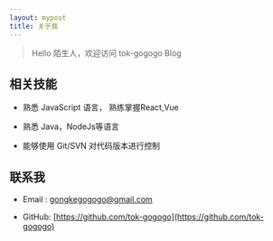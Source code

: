 ```yaml
---
layout: mypost
title: 关于我
---
```


> Hello 陌生人，欢迎访问 tok-gogogo Blog


## 相关技能

- 熟悉 JavaScript 语言， 熟练掌握React,Vue

- 熟悉 Java，NodeJs等语言

- 能够使用 Git/SVN 对代码版本进行控制

## 联系我

- Email&nbsp;: [gongkegogogo@gmail.com](https://mail.google.com/mail/u/0/#inbox)

- GitHub: [https://github.com/tok-gogogo](https://github.com/tok-gogogo)
